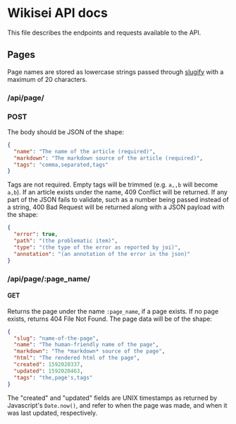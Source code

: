 # Wikisei API docs
This file describes the endpoints and requests available to the API.

## Pages

Page names are stored as lowercase strings passed through [slugify](https://www.npmjs.com/package/slugify) with a maximum of 20 characters.

### /api/page/
### POST
The body should be JSON of the shape:
```json
{
  "name": "The name of the article (required)",
  "markdown": "The markdown source of the article (required)",
  "tags": "comma,separated,tags"
}
```
Tags are not required. Empty tags will be trimmed (e.g. `a,,b` will become `a,b`).
If an article exists under the name, 409 Conflict will be returned.
If any part of the JSON fails to validate, such as a number being passed instead of a string, 400 Bad Request will be returned along with a JSON payload with the shape:
```json
{
  "error": true,
  "path": "(the problematic item)",
  "type": "(the type of the error as reported by joi)",
  "annotation": "(an annotation of the error in the json)"
}
```

### /api/page/:page_name/
#### GET
Returns the page under the name `:page_name`, if a page exists. If no page exists, returns 404 File Not Found.
The page data will be of the shape:
```json
{
  "slug": "name-of-the-page",
  "name": "The human-friendly name of the page",
  "markdown": "The *markdown* source of the page",
  "html": "The rendered html of the page",
  "created": 1592020337,
  "updated": 1592020463,
  "tags": "the,page's,tags"
}
```
The "created" and "updated" fields are UNIX timestamps as returned by Javascript's ``Date.now()``, and refer to when the page was made, and when it was last updated, respectively.
